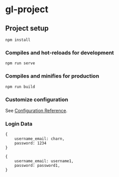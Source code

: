 # gl-project

## Project setup

```
npm install
```

### Compiles and hot-reloads for development

```
npm run serve
```

### Compiles and minifies for production

```
npm run build
```

### Customize configuration

See [Configuration Reference](https://cli.vuejs.org/config/).

### Login Data

```
{
    username_email: charn,
    password: 1234
}

{
    username_email: username1,
    password: password1,
}
```
